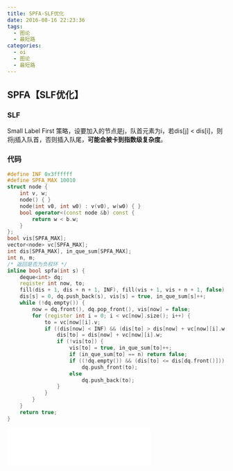 ```yaml
---
title: SPFA-SLF优化
date: 2016-08-16 22:23:36
tags:
  - 图论
  - 最短路
categories:
  - oi
  - 图论
  - 最短路
---
```

## SPFA【SLF优化】
### SLF
Small Label First 策略，设要加入的节点是j，队首元素为i，若dis[j] < dis[i]，则将j插入队首，否则插入队尾，**可能会被卡到指数级复杂度**。
<!-- more -->
### 代码
``` cpp
#define INF 0x3ffffff
#define SPFA_MAX 10010
struct node {
    int v, w;
    node() { }
    node(int v0, int w0) : v(v0), w(w0) { }
    bool operator<(const node &b) const {
        return w < b.w;
    }
};
bool vis[SPFA_MAX];
vector<node> vc[SPFA_MAX];
int dis[SPFA_MAX], in_que_sum[SPFA_MAX];
int n, m;
/* 返回是否为负权环 */
inline bool spfa(int s) {
    deque<int> dq;
    register int now, to;
    fill(dis + 1, dis + n + 1, INF), fill(vis + 1, vis + n + 1, false), fill(in_que_sum + 1, in_que_sum + n + 1, 0);
    dis[s] = 0, dq.push_back(s), vis[s] = true, in_que_sum[s]++;
    while (!dq.empty()) {
        now = dq.front(), dq.pop_front(), vis[now] = false;
        for (register int i = 0; i < vc[now].size(); i++) {
            to = vc[now][i].v;
            if ((dis[now] < INF) && (dis[to] > dis[now] + vc[now][i].w)) {
                dis[to] = dis[now] + vc[now][i].w;
                if (!vis[to]) {
                    vis[to] = true, in_que_sum[to]++;
                    if (in_que_sum[to] == n) return false;
                    if ((!dq.empty()) && (dis[to] <= dis[dq.front()]))
                        dq.push_front(to);
                    else
                        dq.push_back(to);
                }
            }
        }
    }
    return true;
}
```
<iframe frameborder="no" border="0" marginwidth="0" marginheight="0" width=330 height=86 src="//music.163.com/outchain/player?type=2&id=788276&auto=1&height=66"></iframe>